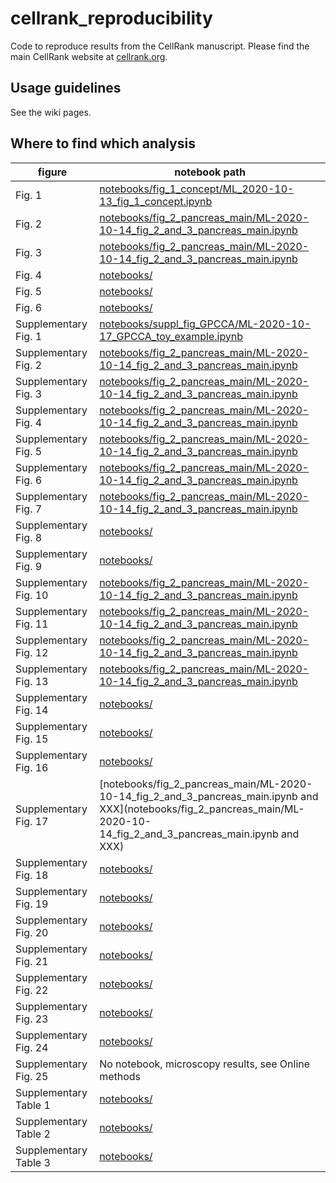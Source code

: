 # cellrank_reproducibility
Code to reproduce results from the CellRank manuscript. Please find the main CellRank website at [cellrank.org](https://cellrank.org).

## Usage guidelines
See the wiki pages.

## Where to find which analysis
figure         | notebook path     
---------------| ---------------
| Fig. 1 | [notebooks/fig_1_concept/ML_2020-10-13_fig_1_concept.ipynb](notebooks/fig_1_concept/ML_2020-10-13_fig_1_concept.ipynb) |
| Fig. 2 | [notebooks/fig_2_pancreas_main/ML-2020-10-14_fig_2_and_3_pancreas_main.ipynb](notebooks/fig_2_pancreas_main/ML-2020-10-14_fig_2_and_3_pancreas_main.ipynb) |
| Fig. 3 | [notebooks/fig_2_pancreas_main/ML-2020-10-14_fig_2_and_3_pancreas_main.ipynb](notebooks/fig_2_pancreas_main/ML-2020-10-14_fig_2_and_3_pancreas_main.ipynb) |
| Fig. 4 | [notebooks/](notebooks/) |
| Fig. 5 | [notebooks/](notebooks/) |
| Fig. 6 | [notebooks/](notebooks/) |
| Supplementary Fig. 1 | [notebooks/suppl_fig_GPCCA/ML-2020-10-17_GPCCA_toy_example.ipynb](notebooks/suppl_fig_GPCCA/ML-2020-10-17_GPCCA_toy_example.ipynb) |
| Supplementary Fig. 2 | [notebooks/fig_2_pancreas_main/ML-2020-10-14_fig_2_and_3_pancreas_main.ipynb](notebooks/fig_2_pancreas_main/ML-2020-10-14_fig_2_and_3_pancreas_main.ipynb) |
| Supplementary Fig. 3 | [notebooks/fig_2_pancreas_main/ML-2020-10-14_fig_2_and_3_pancreas_main.ipynb](notebooks/fig_2_pancreas_main/ML-2020-10-14_fig_2_and_3_pancreas_main.ipynb) |
| Supplementary Fig. 4 | [notebooks/fig_2_pancreas_main/ML-2020-10-14_fig_2_and_3_pancreas_main.ipynb](notebooks/fig_2_pancreas_main/ML-2020-10-14_fig_2_and_3_pancreas_main.ipynb) |
| Supplementary Fig. 5 | [notebooks/fig_2_pancreas_main/ML-2020-10-14_fig_2_and_3_pancreas_main.ipynb](notebooks/fig_2_pancreas_main/ML-2020-10-14_fig_2_and_3_pancreas_main.ipynb) |
| Supplementary Fig. 6 | [notebooks/fig_2_pancreas_main/ML-2020-10-14_fig_2_and_3_pancreas_main.ipynb](notebooks/fig_2_pancreas_main/ML-2020-10-14_fig_2_and_3_pancreas_main.ipynb) |
| Supplementary Fig. 7 | [notebooks/fig_2_pancreas_main/ML-2020-10-14_fig_2_and_3_pancreas_main.ipynb ](notebooks/fig_2_pancreas_main/ML-2020-10-14_fig_2_and_3_pancreas_main.ipynb ) |
| Supplementary Fig. 8 | [notebooks/](notebooks/) |
| Supplementary Fig. 9 | [notebooks/](notebooks/) |
| Supplementary Fig. 10 | [notebooks/fig_2_pancreas_main/ML-2020-10-14_fig_2_and_3_pancreas_main.ipynb](notebooks/fig_2_pancreas_main/ML-2020-10-14_fig_2_and_3_pancreas_main.ipynb) |
| Supplementary Fig. 11 | [notebooks/fig_2_pancreas_main/ML-2020-10-14_fig_2_and_3_pancreas_main.ipynb](notebooks/fig_2_pancreas_main/ML-2020-10-14_fig_2_and_3_pancreas_main.ipynb) |
| Supplementary Fig. 12 | [notebooks/fig_2_pancreas_main/ML-2020-10-14_fig_2_and_3_pancreas_main.ipynb](notebooks/fig_2_pancreas_main/ML-2020-10-14_fig_2_and_3_pancreas_main.ipynb) |
| Supplementary Fig. 13 | [notebooks/fig_2_pancreas_main/ML-2020-10-14_fig_2_and_3_pancreas_main.ipynb](notebooks/fig_2_pancreas_main/ML-2020-10-14_fig_2_and_3_pancreas_main.ipynb) |
| Supplementary Fig. 14 | [notebooks/](notebooks/) |
| Supplementary Fig. 15 | [notebooks/](notebooks/) |
| Supplementary Fig. 16 | [notebooks/](notebooks/) |
| Supplementary Fig. 17 | [notebooks/fig_2_pancreas_main/ML-2020-10-14_fig_2_and_3_pancreas_main.ipynb and XXX](notebooks/fig_2_pancreas_main/ML-2020-10-14_fig_2_and_3_pancreas_main.ipynb and XXX) |
| Supplementary Fig. 18 | [notebooks/](notebooks/) |
| Supplementary Fig. 19 | [notebooks/](notebooks/) |
| Supplementary Fig. 20 | [notebooks/](notebooks/) |
| Supplementary Fig. 21 | [notebooks/](notebooks/) |
| Supplementary Fig. 22 | [notebooks/](notebooks/) |
| Supplementary Fig. 23 | [notebooks/](notebooks/) |
| Supplementary Fig. 24 | [notebooks/](notebooks/) |
| Supplementary Fig. 25 | No notebook, microscopy results, see Online methods |
| Supplementary Table 1 | [notebooks/](notebooks/) |
| Supplementary Table 2 | [notebooks/](notebooks/) |
| Supplementary Table 3 | [notebooks/](notebooks/) |

